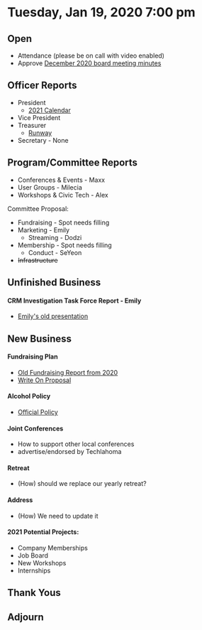 
# Tuesday, Jan 19, 2020 7:00 pm

## Open

- Attendance (please be on call with video enabled)
- Approve [December 2020 board meeting minutes](https://github.com/techlahoma/board_meetings/blob/master/2020/12_december_minutes.md)

## Officer Reports

- President
  - [2021 Calendar](https://docs.google.com/document/d/1xLEzSrZdUKeqlk-wMavdVG8gS-GwANfvHU5g6umFBfM/edit?usp=sharing)
- Vice President
- Treasurer 
  - [Runway](https://docs.google.com/spreadsheets/d/1re21C41a4cPuzVJAsDvooOWNAMjTX10gg8Ue9K0-CGE/edit#gid=688400469)
- Secretary - None

## Program/Committee Reports

- Conferences & Events - Maxx
- User Groups - Milecia
- Workshops & Civic Tech - Alex

Committee Proposal:

- Fundraising - Spot needs filling
- Marketing - Emily
  - Streaming - Dodzi
- Membership - Spot needs filling
  - Conduct - SeYeon
- ~~Infrastructure~~

## Unfinished Business

#### CRM Investigation Task Force Report - Emily
 - [Emily's old presentation](https://docs.google.com/document/d/1E56Pi3kk3MBDlXA94zPxmkGTvOYV5UHIOU1PFGik13c/edit?usp=sharing)

## New Business

#### Fundraising Plan
 - [Old Fundraising Report from 2020](https://raw.githubusercontent.com/techlahoma/board_meetings/master/2020/assets/Techlahoma%20Fundraising%20Readiness%20Assessment%20Combined%20Report.pdf)
 - [Write On Proposal](https://github.com/techlahoma/board_meetings/raw/master/2021/Techlahoma%20Proposal%202021.pdf)

#### Alcohol Policy
 - [Official Policy](https://www.techlahoma.org/alcohol-policy)

#### Joint Conferences
 - How to support other local conferences
 - advertise/endorsed by Techlahoma

#### Retreat
 - (How) should we replace our yearly retreat?
 
 #### Address
 - (How) We need to update it

#### 2021 Potential Projects:
 - Company Memberships
 - Job Board
 - New Workshops
 - Internships
 
## Thank Yous

## Adjourn
